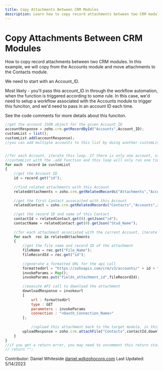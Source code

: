 ```yaml
---
title: Copy Attachments Between CRM Modules
description: Learn how to copy record attachments between two CRM modules using code. This example demonstrates copying attachments from the Accounts module to the Contacts module.
---
```

# Copy Attachments Between CRM Modules

How to copy record attachments between two CRM modules. In this example, we will copy from the Accounts module and move attachments to the Contacts module. 

We need to start with an Account_ID.

Most likely - you'll pass this account_ID in through the workflow automation, when the function is triggered according to some rule. In this case, we'd need to setup a workflow associated with the Accounts module to trigger this funciton, and we'd need to pass in an account ID each time.

See the code comments for more details about this funciton.

```javascript
//get the account JSON object for the given Account_ID
accountResponse = zoho.crm.getRecordById("Accounts",Account_ID);
customList = list();
customList.add(accountResponse);
//you can add multiple accounts to this list by doing another customList.add(<Account_Object>) statement.


//for each Account, iterate this loop. If there is only one account, still add it to
//customList with the .add function and this loop will only run one time
for each  record in customList
{
    //get the Account ID
	id = record.get("id");
	
    //find related attachments with this Account
	relatedAttachments = zoho.crm.getRelatedRecords("Attachments","Accounts",id.toLong());
	
    //get the first Contact assocaited with this Account
	relatedContact = zoho.crm.getRelatedRecords("Contacts","Accounts",id.toLong(),1,1);
	
    //get the record ID and name of this Contact
	contactId = relatedContact.get(0).getJson("id");
	contactName = relatedContact.get(0).getJson("Stud_Name");
	
    //for each attachment associated with the current Account, iterate this loop
	for each  rec in relatedAttachments
	{
        //get the file name and record ID of the attachment
		fileName = rec.get("File_Name");
		fileRecordId = rec.get("id");
		
        //generate a formatted URL for the api call
		formattedUrl = "https://zohoapis.com/crm/v3/accounts/" + id + "/attachments/" + fileRecordId;
		invokeParams = Map();
		invokeParams.put("fields_attachment_id",fileRecordId);
		
        //execute API call to download the attachment
		downloadResponse = invokeurl
		[
			url : formattedUrl
			type : GET
			parameters : invokeParams
			connection : "<Oauth_Connection_Name>"
		];
		
        	//upload this attachment back to the target module, in this case "Contacts"
		uploadResponse = zoho.crm.attachFile("Contacts",contactId,downloadResponse, "allmodules");
	}
}
//if you get a return error, you may need to uncomment this return statement
// return "";
```

Contributor: Daniel Whiteside
daniel.w@zohocorp.com
Last Updated: 5/14/2023